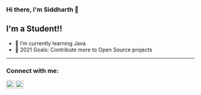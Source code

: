 ### Hi there, I'm Siddharth 👋


## I'm a Student!!

- 🌱 I’m currently learning Java
- 🥅 2021 Goals: Contribute more to Open Source projects

---

### Connect with me:
[<img align="left" alt="codeSTACKr | LinkedIn" width="22px" src="https://cdn.jsdelivr.net/npm/simple-icons@v3/icons/linkedin.svg" />][linkedin]
[<img align="left" alt="codeSTACKr | Instagram" width="22px" src="https://cdn.jsdelivr.net/npm/simple-icons@v3/icons/instagram.svg" />][instagram]




<br />



[instagram]: https://instagram.com/siddharth_9300
[linkedin]: https://linkedin.com/in/siddharth9300

